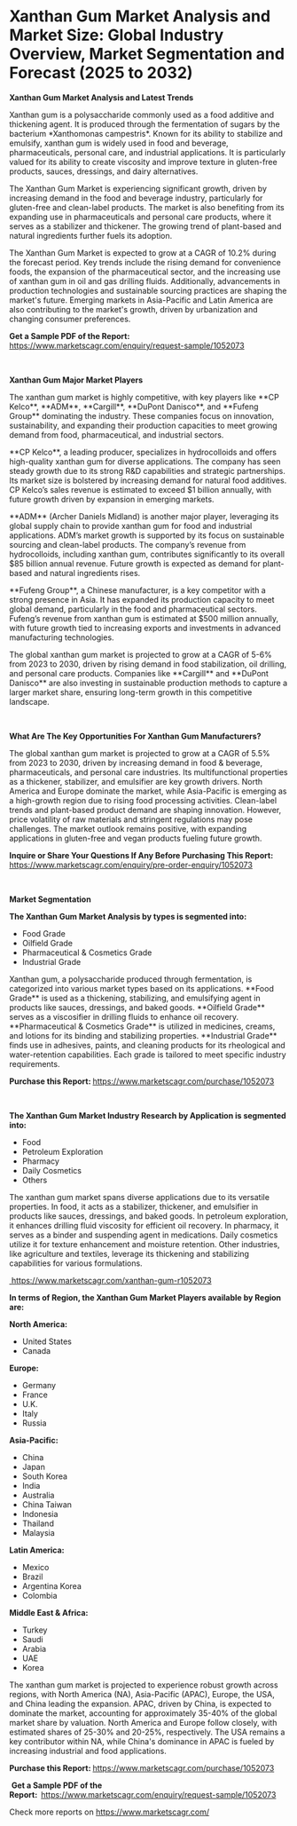 <p><h1>Xanthan Gum Market Analysis and Market Size: Global Industry Overview, Market Segmentation and Forecast (2025 to 2032)</h1></p><p><strong>Xanthan Gum Market Analysis and Latest Trends</strong></p>
<p><p>Xanthan gum is a polysaccharide commonly used as a food additive and thickening agent. It is produced through the fermentation of sugars by the bacterium *Xanthomonas campestris*. Known for its ability to stabilize and emulsify, xanthan gum is widely used in food and beverage, pharmaceuticals, personal care, and industrial applications. It is particularly valued for its ability to create viscosity and improve texture in gluten-free products, sauces, dressings, and dairy alternatives.</p><p>The Xanthan Gum Market is experiencing significant growth, driven by increasing demand in the food and beverage industry, particularly for gluten-free and clean-label products. The market is also benefiting from its expanding use in pharmaceuticals and personal care products, where it serves as a stabilizer and thickener. The growing trend of plant-based and natural ingredients further fuels its adoption.</p><p>The Xanthan Gum Market is expected to grow at a CAGR of 10.2% during the forecast period. Key trends include the rising demand for convenience foods, the expansion of the pharmaceutical sector, and the increasing use of xanthan gum in oil and gas drilling fluids. Additionally, advancements in production technologies and sustainable sourcing practices are shaping the market's future. Emerging markets in Asia-Pacific and Latin America are also contributing to the market's growth, driven by urbanization and changing consumer preferences.</p></p>
<p><strong>Get a Sample PDF of the Report:&nbsp;</strong> <a href="https://www.marketscagr.com/enquiry/request-sample/1052073?utm_campaign=2115&utm_medium=2&utm_source=Github&utm_content=ia&utm_term=24012025&utm_id=xanthan-gum">https://www.marketscagr.com/enquiry/request-sample/1052073</a></p>
<p>&nbsp;</p>
<p><strong>Xanthan Gum Major Market Players</strong></p>
<p><p>The xanthan gum market is highly competitive, with key players like **CP Kelco**, **ADM**, **Cargill**, **DuPont Danisco**, and **Fufeng Group** dominating the industry. These companies focus on innovation, sustainability, and expanding their production capacities to meet growing demand from food, pharmaceutical, and industrial sectors.</p><p>**CP Kelco**, a leading producer, specializes in hydrocolloids and offers high-quality xanthan gum for diverse applications. The company has seen steady growth due to its strong R&D capabilities and strategic partnerships. Its market size is bolstered by increasing demand for natural food additives. CP Kelco’s sales revenue is estimated to exceed $1 billion annually, with future growth driven by expansion in emerging markets.</p><p>**ADM** (Archer Daniels Midland) is another major player, leveraging its global supply chain to provide xanthan gum for food and industrial applications. ADM’s market growth is supported by its focus on sustainable sourcing and clean-label products. The company’s revenue from hydrocolloids, including xanthan gum, contributes significantly to its overall $85 billion annual revenue. Future growth is expected as demand for plant-based and natural ingredients rises.</p><p>**Fufeng Group**, a Chinese manufacturer, is a key competitor with a strong presence in Asia. It has expanded its production capacity to meet global demand, particularly in the food and pharmaceutical sectors. Fufeng’s revenue from xanthan gum is estimated at $500 million annually, with future growth tied to increasing exports and investments in advanced manufacturing technologies.</p><p>The global xanthan gum market is projected to grow at a CAGR of 5-6% from 2023 to 2030, driven by rising demand in food stabilization, oil drilling, and personal care products. Companies like **Cargill** and **DuPont Danisco** are also investing in sustainable production methods to capture a larger market share, ensuring long-term growth in this competitive landscape.</p></p>
<p>&nbsp;</p>
<p><strong>What Are The Key Opportunities For Xanthan Gum Manufacturers?</strong></p>
<p><p>The global xanthan gum market is projected to grow at a CAGR of 5.5% from 2023 to 2030, driven by increasing demand in food & beverage, pharmaceuticals, and personal care industries. Its multifunctional properties as a thickener, stabilizer, and emulsifier are key growth drivers. North America and Europe dominate the market, while Asia-Pacific is emerging as a high-growth region due to rising food processing activities. Clean-label trends and plant-based product demand are shaping innovation. However, price volatility of raw materials and stringent regulations may pose challenges. The market outlook remains positive, with expanding applications in gluten-free and vegan products fueling future growth.</p></p>
<p><strong>Inquire or Share Your Questions If Any Before Purchasing This Report:</strong> <a href="https://www.marketscagr.com/enquiry/pre-order-enquiry/1052073?utm_campaign=2115&utm_medium=2&utm_source=Github&utm_content=ia&utm_term=24012025&utm_id=xanthan-gum">https://www.marketscagr.com/enquiry/pre-order-enquiry/1052073</a></p>
<p>&nbsp;</p>
<p><strong>Market Segmentation</strong></p>
<p><strong>The Xanthan Gum Market Analysis by types is segmented into:</strong></p>
<p><ul><li>Food Grade</li><li>Oilfield Grade</li><li>Pharmaceutical & Cosmetics Grade</li><li>Industrial Grade</li></ul></p>
<p><p>Xanthan gum, a polysaccharide produced through fermentation, is categorized into various market types based on its applications. **Food Grade** is used as a thickening, stabilizing, and emulsifying agent in products like sauces, dressings, and baked goods. **Oilfield Grade** serves as a viscosifier in drilling fluids to enhance oil recovery. **Pharmaceutical & Cosmetics Grade** is utilized in medicines, creams, and lotions for its binding and stabilizing properties. **Industrial Grade** finds use in adhesives, paints, and cleaning products for its rheological and water-retention capabilities. Each grade is tailored to meet specific industry requirements.</p></p>
<p><strong>Purchase this Report:&nbsp;</strong><a href="https://www.marketscagr.com/purchase/1052073?utm_campaign=2115&utm_medium=2&utm_source=Github&utm_content=ia&utm_term=24012025&utm_id=xanthan-gum">https://www.marketscagr.com/purchase/1052073</a></p>
<p>&nbsp;</p>
<p><strong>The Xanthan Gum Market Industry Research by Application is segmented into:</strong></p>
<p><ul><li>Food</li><li>Petroleum Exploration</li><li>Pharmacy</li><li>Daily Cosmetics</li><li>Others</li></ul></p>
<p><p>The xanthan gum market spans diverse applications due to its versatile properties. In food, it acts as a stabilizer, thickener, and emulsifier in products like sauces, dressings, and baked goods. In petroleum exploration, it enhances drilling fluid viscosity for efficient oil recovery. In pharmacy, it serves as a binder and suspending agent in medications. Daily cosmetics utilize it for texture enhancement and moisture retention. Other industries, like agriculture and textiles, leverage its thickening and stabilizing capabilities for various formulations.</p></p>
<p><a href="https://www.marketscagr.com/xanthan-gum-r1052073?utm_campaign=2115&utm_medium=2&utm_source=Github&utm_content=ia&utm_term=24012025&utm_id=xanthan-gum">&nbsp;https://www.marketscagr.com/xanthan-gum-r1052073</a></p>
<p><strong>In terms of Region, the Xanthan Gum Market Players available by Region are:</strong></p>
<p>
    <p> <strong> North America: </strong>
        <ul>
            <li>United States</li>
            <li>Canada</li>
        </ul>
        </p> 
    <p> <strong> Europe: </strong>
        <ul>
            <li>Germany</li>
            <li>France</li>
            <li>U.K.</li>
            <li>Italy</li>
            <li>Russia</li>
        </ul>
        </p> 
    <p> <strong> Asia-Pacific: </strong>
        <ul>
            <li>China</li>
            <li>Japan</li>
            <li>South Korea</li>
            <li>India</li>
            <li>Australia</li>
            <li>China Taiwan</li>
            <li>Indonesia</li>
            <li>Thailand</li>
            <li>Malaysia</li>
        </ul>
        </p> 
    <p> <strong> Latin America: </strong>
        <ul>
            <li>Mexico</li>
            <li>Brazil</li>
            <li>Argentina Korea</li>
            <li>Colombia</li>
        </ul>
        </p> 
    <p> <strong> Middle East & Africa: </strong>
        <ul>
            <li>Turkey</li>
            <li>Saudi</li>
            <li>Arabia</li>
            <li>UAE</li>
            <li>Korea</li>
        </ul>
    </p>
    </p>
<p><p>The xanthan gum market is projected to experience robust growth across regions, with North America (NA), Asia-Pacific (APAC), Europe, the USA, and China leading the expansion. APAC, driven by China, is expected to dominate the market, accounting for approximately 35-40% of the global market share by valuation. North America and Europe follow closely, with estimated shares of 25-30% and 20-25%, respectively. The USA remains a key contributor within NA, while China's dominance in APAC is fueled by increasing industrial and food applications.</p></p>
<p><strong>Purchase this Report: </strong><a href="https://www.marketscagr.com/purchase/1052073?utm_campaign=2115&utm_medium=2&utm_source=Github&utm_content=ia&utm_term=24012025&utm_id=xanthan-gum">https://www.marketscagr.com/purchase/1052073</a></p>
<p>&nbsp;<strong>Get a Sample PDF of the Report:&nbsp;&nbsp;</strong><a href="https://www.marketscagr.com/enquiry/request-sample/1052073?utm_campaign=2115&utm_medium=2&utm_source=Github&utm_content=ia&utm_term=24012025&utm_id=xanthan-gum">https://www.marketscagr.com/enquiry/request-sample/1052073</a></p>
<p><strong></strong></p>
<p>Check more reports on <a href="https://www.marketscagr.com/?utm_campaign=2115&utm_medium=2&utm_source=Github&utm_content=ia&utm_term=24012025&utm_id=xanthan-gum">https://www.marketscagr.com/</a></p>